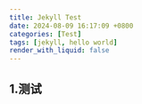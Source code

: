 ```yaml
---
title: Jekyll Test
date: 2024-08-09 16:17:09 +0800
categories: [Test]
tags: [jekyll, hello world] 
render_with_liquid: false
---
```

## 1.测试
